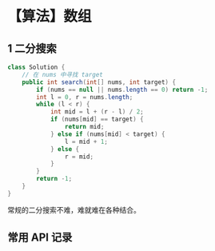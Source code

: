 # 【算法】数组

## 1 二分搜索

```java
class Solution {
  	// 在 nums 中寻找 target
    public int search(int[] nums, int target) {
        if (nums == null || nums.length == 0) return -1;
        int l = 0, r = nums.length;
        while (l < r) {
            int mid = l + (r - l) / 2;
            if (nums[mid] == target) {
                return mid;
            } else if (nums[mid] < target) {
                l = mid + 1;
            } else {
                r = mid;
            }
        }
        return -1;
    }
}
```

常规的二分搜索不难，难就难在各种结合。

## 常用 API 记录























































